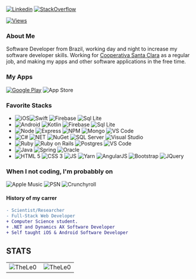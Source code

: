 [![Linkedin](https://img.shields.io/badge/linkedin-%230077B5.svg?&style=for-the-badge&logo=linkedin&logoColor=white)](https://www.linkedin.com/in/leonardo-tosin-b57406112/)
[![StackOverflow](https://img.shields.io/badge/stackoverflow-%23F48024.svg?&style=for-the-badge&logo=stackoverflow&logoColor=white)](https://stackoverflow.com/users/9767014/thele0?tab=profile)


[![Views](https://hits.seeyoufarm.com/api/count/incr/badge.svg?url=https%3A%2F%2Fgithub.com%2FTheLe0&count_bg=%23820296&title_bg=%23555555&icon=&icon_color=%23E7E7E7&title=views&edge_flat=false)](https://hits.seeyoufarm.com)

### About Me

Software Developer from Brazil, working day and night to increase my software developer skills. 
Working for <a href="https://www.coopsantaclara.com.br/">Cooperativa Santa Clara</a> as a regular job, and making my apps
and other software applications in the free time.


### My Apps ###
[![Google Play](https://img.shields.io/badge/Google_Play-414141?style=for-the-badge&logo=google-play&logoColor=white)](https://play.google.com/store/apps/dev?id=5200472266334008653&pcampaignid=pcampaignidMKT-Other-global-all-co-prtnr-py-PartBadge-Mar2515-1)
![App Store](https://img.shields.io/badge/App_Store-0D96F6?style=for-the-badge&logo=app-store&logoColor=white)


### Favorite Stacks ###
- ![iOS](https://img.shields.io/badge/iOS-000000?style=for-the-badge&logo=ios&logoColor=white)![Swift](https://img.shields.io/badge/Swift-FA7343?style=for-the-badge&logo=swift&logoColor=white) ![Firebase](https://img.shields.io/badge/firebase-ffca28?style=for-the-badge&logo=firebase&logoColor=white) ![Sql Lite](https://img.shields.io/badge/SQLite-07405E?style=for-the-badge&logo=sqlite&logoColor=white)
- ![Android](https://img.shields.io/badge/Android-3DDC84?style=for-the-badge&logo=android&logoColor=white) ![Kotlin](https://img.shields.io/badge/Kotlin-0095D5?&style=for-the-badge&logo=kotlin&logoColor=white) ![Firebase](https://img.shields.io/badge/firebase-ffca28?style=for-the-badge&logo=firebase&logoColor=white) ![Sql Lite](https://img.shields.io/badge/SQLite-07405E?style=for-the-badge&logo=sqlite&logoColor=white)
- ![Node](https://img.shields.io/badge/Node.js-43853D?style=for-the-badge&logo=node.js&logoColor=white) ![Express](https://img.shields.io/badge/Express.js-000000?style=for-the-badge&logo=express&logoColor=white) ![NPM](https://img.shields.io/badge/npm-CB3837?style=for-the-badge&logo=npm&logoColor=white) ![Mongo](https://img.shields.io/badge/MongoDB-4EA94B?style=for-the-badge&logo=mongodb&logoColor=white) ![VS Code](https://img.shields.io/badge/Visual_Studio_Code-0078D4?style=for-the-badge&logo=visual%20studio%20code&logoColor=white)
- ![C#](https://img.shields.io/badge/C%23-239120?style=for-the-badge&logo=c-sharp&logoColor=white) ![NET](https://img.shields.io/badge/.NET-5C2D91?style=for-the-badge&logo=.net&logoColor=white) ![NuGet](https://img.shields.io/badge/NuGet-004880?style=for-the-badge&logo=nuget&logoColor=white) ![SQL Server](https://img.shields.io/badge/Microsoft_SQL_Server-CC2927?style=for-the-badge&logo=microsoft-sql-server&logoColor=white) ![Visual Studio](https://img.shields.io/badge/Visual_Studio_2019-5C2D91?style=for-the-badge&logo=visual%20studio&logoColor=white)
- ![Ruby](https://img.shields.io/badge/Ruby-CC342D?style=for-the-badge&logo=ruby&logoColor=white) ![Ruby on Rails](https://img.shields.io/badge/Ruby_on_Rails-CC0000?style=for-the-badge&logo=ruby-on-rails&logoColor=white) ![Postgres](https://img.shields.io/badge/PostgreSQL-316192?style=for-the-badge&logo=postgresql&logoColor=white) ![VS Code](https://img.shields.io/badge/Visual_Studio_Code-0078D4?style=for-the-badge&logo=visual%20studio%20code&logoColor=white)
- ![Java](https://img.shields.io/badge/Java-ED8B00?style=for-the-badge&logo=java&logoColor=white) ![Spring](https://img.shields.io/badge/Spring-6DB33F?style=for-the-badge&logo=spring&logoColor=white) ![Oracle](https://img.shields.io/badge/oracle%20-%23F00000.svg?&style=for-the-badge&logo=oracle&logoColor=white)
- ![HTML 5](https://img.shields.io/badge/HTML5-E34F26?style=for-the-badge&logo=html5&logoColor=white) ![CSS 3](https://img.shields.io/badge/CSS3-1572B6?style=for-the-badge&logo=css3&logoColor=white) ![JS](https://img.shields.io/badge/javascript%20-%23323330.svg?&style=for-the-badge&logo=javascript&logoColor=%23F7DF1E) ![Yarn](https://img.shields.io/badge/Yarn-2C8EBB?style=for-the-badge&logo=yarn&logoColor=white) ![AngularJS](https://img.shields.io/badge/AngularJS-E23237?style=for-the-badge&logo=angularjs&logoColor=white) ![Bootstrap](https://img.shields.io/badge/Bootstrap-563D7C?style=for-the-badge&logo=bootstrap&logoColor=white) ![JQuery](https://img.shields.io/badge/jQuery-0769AD?style=for-the-badge&logo=jquery&logoColor=white)

### When I not coding, I'm probabbly on ###
![Apple Music](https://img.shields.io/badge/Apple_Music-9933CC?style=for-the-badge&logo=apple-music&logoColor=white)
![PSN](https://img.shields.io/badge/PSN%20-%230070D1.svg?&style=for-the-badge&logo=Playstation&logoColor=white)
![Crunchyroll](https://img.shields.io/badge/Crunchyroll-F47521?style=for-the-badge&logo=crunchyroll&logoColor=white)

#### History of my carrer
```diff
- Scientist/Researcher
- Full-Stack Web Developer
+ Computer Science student.
+ .NET and Dynamics AX Software Developer
+ Self taught iOS & Android Software Developer
```

## STATS
  
  <center>
  
<table>
  <tr>
      <td><img align="left" src="https://github-readme-stats.vercel.app/api/top-langs/?username=TheLe0&show_icons=true&theme=onedark&locale=en&layout=compact" alt="TheLe0" /></td>
      <td><img align="center" src="https://github-readme-stats.vercel.app/api?username=TheLe0&show_icons=true&theme=onedark&locale=en" alt="TheLe0" /></td>
  </tr>  
</table>
</center>
